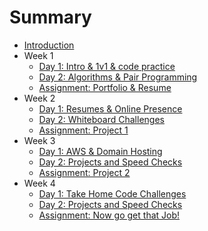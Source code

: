 # Summary

* [Introduction](home.md)
* Week 1
    * [Day 1: Intro & 1v1 & code practice](1-1.md)
    * [Day 2: Algorithms & Pair Programming](1-2.md)
    * [Assignment: Portfolio & Resume](1-3.md)
* Week 2
    * [Day 1: Resumes & Online Presence](2-1.md)
    * [Day 2: Whiteboard Challenges](2-2.md)
    * [Assignment: Project 1](2-3.md)
* Week 3
    * [Day 1: AWS & Domain Hosting](3-1.md)
    * [Day 2: Projects and Speed Checks](3-2.md)
    * [Assignment: Project 2](3-3.md)
* Week 4
    * [Day 1: Take Home Code Challenges](4-1.md)
    * [Day 2: Projects and Speed Checks](4-2.md)
    * [Assignment: Now go get that Job!](4-3.md)


<!-- * [Day 1 - Welcome and Introduction](1.md)
* [Day 2 - Effective Resume Building](2.md)
* [Day 3 - Interview Practice Questions](3.md)
* [Day 4 - Whiteboarding Interview Practice](4.md)
* [Day 5 - Strategies for How to Find and Apply for Jobs](5.md)
* [Day 6 - How to Connect with the Tech Community](6.md)
* [Day 7 - Confidence and Continued Effort](7.md)
* [Day 8 - Technical Review - How HTTP Works, Domain Name Registration, Amazon Web Servies](8.md)
* [Day 9 - Effective Portfolio/Personal Website](9.md)
* [Day 10 - Portfolio Help](10.md) -->
